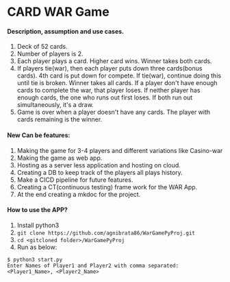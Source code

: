 # CARD WAR Game #
#### Description, assumption and use cases. ####
1. Deck of 52 cards.
2. Number of players is 2.
3. Each player plays a card. Higher card wins. Winner takes both cards.
4. If players tie(war), then each player puts down three cards(bonus cards). 4th card is put down for compete. 
   If tie(war), continue doing this until tie is broken. Winner takes all cards.
   If a player don't have enough cards to complete the war, that player loses. 
   If neither player has enough cards, the one who runs out first loses. If both run out simultaneously, it's a draw.
5. Game is over when a player doesn't have any cards. The player with
   cards remaining is the winner.
   
#### New Can be features: ####
1. Making the game for 3-4 players and different variations like Casino-war
2. Making the game as web app.
3. Hosting as a server less application and hosting on cloud.
4. Creating a DB to keep track of the players all plays history.
5. Make a CICD pipeline for future features.
6. Creating a CT(continuous testing) frame work for the WAR App.
7. At the end creating a mkdoc for the project.

#### How to use the APP? ####
1. Install python3
2. `git clone https://github.com/agnibrata86/WarGamePyProj.git`
3. `cd <gitcloned folder>/WarGamePyProj`
4. Run as below:
```
$ python3 start.py
Enter Names of Player1 and Player2 with comma separated: <Player1_Name>, <Player2_Name>
```
